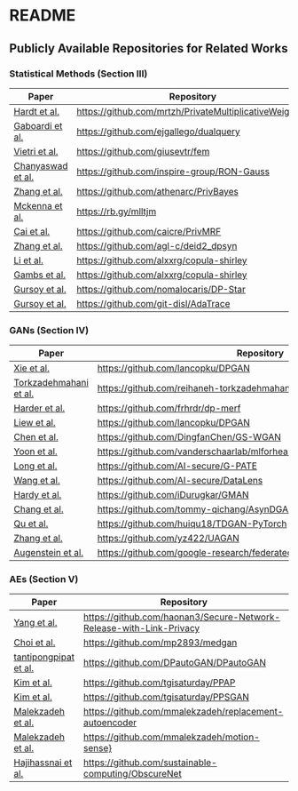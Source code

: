 # README

## Publicly Available Repositories for Related Works

### Statistical Methods (Section III)

| Paper                                                        | Repository                                               |
| ------------------------------------------------------------ | -------------------------------------------------------- |
| [Hardt et al.](https://arxiv.org/abs/1012.4763)              | https://github.com/mrtzh/PrivateMultiplicativeWeights.jl |
| [Gaboardi et al.](https://proceedings.mlr.press/v32/gaboardi14.html) | https://github.com/ejgallego/dualquery                   |
| [Vietri et al.](https://proceedings.mlr.press/v119/vietri20b.html) | https://github.com/giusevtr/fem                          |
| [Chanyaswad et al.](https://sciendo.com/it/article/10.2478/popets-2019-0003) | https://github.com/inspire-group/RON-Gauss               |
| [Zhang et al.](https://dl.acm.org/doi/abs/10.1145/3134428)   | https://github.com/athenarc/PrivBayes                    |
| [Mckenna et al.](https://arxiv.org/abs/2108.04978)           | https://rb.gy/mlltjm                                     |
| [Cai et al.](https://dl.acm.org/doi/abs/10.14778/3476249.3476272) | https://github.com/caicre/PrivMRF                        |
| [Zhang et al.](https://www.usenix.org/system/files/sec21fall-zhang-zhikun.pdf) | https://github.com/agl-c/deid2_dpsyn                     |
| [Li et al.](https://www.ncbi.nlm.nih.gov/pmc/articles/PMC4232968/) | https://github.com/alxxrg/copula-shirley                 |
| [Gambs et al.](https://petsymposium.org/2021/files/papers/issue3/paper128-2021-3-source.pdf) | https://github.com/alxxrg/copula-shirley                 |
| [Gursoy et al.](https://ieeexplore.ieee.org/ielaam/7755/8821494/8481494-aam.pdf) | https://github.com/nomalocaris/DP-Star                   |
| [Gursoy et al.](https://dl.acm.org/doi/abs/10.1145/3243734.3243741) | https://github.com/git-disl/AdaTrace                     |

### GANs (Section IV)

| Paper                                                        | Repository                                                   |
| ------------------------------------------------------------ | ------------------------------------------------------------ |
| [Xie et al.](https://arxiv.org/abs/1802.06739)               | https://github.com/lancopku/DPGAN                            |
| [Torkzadehmahani et al.](https://openaccess.thecvf.com/content_CVPRW_2019/html/CV-COPS/Torkzadehmahani_DP-CGAN_Differentially_Private_Synthetic_Data_and_Label_Generation_CVPRW_2019_paper.html) | https://github.com/reihaneh-torkzadehmahani/DP-CGAN          |
| [Harder et al.](http://proceedings.mlr.press/v130/harder21a.html) | https://github.com/frhrdr/dp-merf                            |
| [Liew et al.](https://arxiv.org/abs/2106.04590)              | https://github.com/lancopku/DPGAN                            |
| [Chen et al.](https://proceedings.neurips.cc/paper/2020/hash/9547ad6b651e2087bac67651aa92cd0d-Abstract.html) | https://github.com/DingfanChen/GS-WGAN                       |
| [Yoon et al.](https://openreview.net/forum?id=S1zk9iRqF7)    | https://github.com/vanderschaarlab/mlforhealthlabpub/tree/main/alg/pategan |
| [Long et al.](https://arxiv.org/abs/1906.09338)              | https://github.com/AI-secure/G-PATE                          |
| [Wang et al.](https://dl.acm.org/doi/abs/10.1145/3460120.3484579) | https://github.com/AI-secure/DataLens                        |
| [Hardy et al.](https://ieeexplore.ieee.org/abstract/document/8821025) | https://github.com/iDurugkar/GMAN                            |
| [Chang et al.](https://arxiv.org/abs/2012.08604)             | https://github.com/tommy-qichang/AsynDGAN                    |
| [Qu et al.](https://link.springer.com/chapter/10.1007/978-3-030-58583-9_11) | https://github.com/huiqu18/TDGAN-PyTorch                     |
| [Zhang et al.](https://arxiv.org/abs/2102.04655)             | https://github.com/yz422/UAGAN                               |
| [Augenstein et al.](https://arxiv.org/abs/1911.06679)        | https://github.com/google-research/federated/tree/master/gans |

### AEs (Section V)

| Paper                                                        | Repository                                                   |
| ------------------------------------------------------------ | ------------------------------------------------------------ |
| [Yang et al.](https://arxiv.org/abs/2005.00455)              | https://github.com/haonan3/Secure-Network-Release-with-Link-Privacy |
| [Choi et al.](http://proceedings.mlr.press/v68/choi17a)      | https://github.com/mp2893/medgan                             |
| [tantipongpipat et al.](https://ieeexplore.ieee.org/abstract/document/9555521) | https://github.com/DPautoGAN/DPautoGAN                       |
| [Kim et al.](https://ieeexplore.ieee.org/abstract/document/8744221) | https://github.com/tgisaturday/PPAP                          |
| [Kim et al.](https://www.mdpi.com/2079-9292/9/5/874)         | https://github.com/tgisaturday/PPSGAN                        |
| [Malekzadeh et al.](https://ieeexplore.ieee.org/abstract/document/8366986) | https://github.com/mmalekzadeh/replacement-autoencoder       |
| [Malekzadeh et al.](https://dl.acm.org/doi/abs/10.1145/3302505.3310068) | https://github.com/mmalekzadeh/motion-sense}                 |
| [Hajihassnai et al.](https://dl.acm.org/doi/abs/10.1145/3450268.3453534) | https://github.com/sustainable-computing/ObscureNet          |
